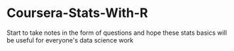 # Coursera-Stats-With-R


Start to take notes in the form of questions and hope these stats basics will be useful for everyone's data science work
